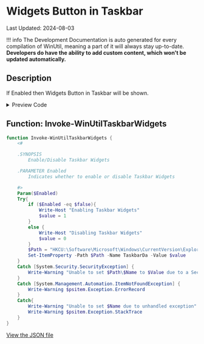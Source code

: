 ﻿# Widgets Button in Taskbar

Last Updated: 2024-08-03


!!! info
     The Development Documentation is auto generated for every compilation of WinUtil, meaning a part of it will always stay up-to-date. **Developers do have the ability to add custom content, which won't be updated automatically.**


## Description

If Enabled then Widgets Button in Taskbar will be shown.

<!-- BEGIN CUSTOM CONTENT -->

<!-- END CUSTOM CONTENT -->

<details>
<summary>Preview Code</summary>

```json
{
    "Content":  "Widgets Button in Taskbar",
    "Description":  "If Enabled then Widgets Button in Taskbar will be shown.",
    "category":  "Customize Preferences",
    "panel":  "2",
    "Order":  "a204_",
    "Type":  "Toggle"
}
```
</details>

## Function: Invoke-WinUtilTaskbarWidgets
```powershell
function Invoke-WinUtilTaskbarWidgets {
    <#

    .SYNOPSIS
        Enable/Disable Taskbar Widgets

    .PARAMETER Enabled
        Indicates whether to enable or disable Taskbar Widgets

    #>
    Param($Enabled)
    Try{
        if ($Enabled -eq $false){
            Write-Host "Enabling Taskbar Widgets"
            $value = 1
        }
        else {
            Write-Host "Disabling Taskbar Widgets"
            $value = 0
        }
        $Path = "HKCU:\Software\Microsoft\Windows\CurrentVersion\Explorer\Advanced"
        Set-ItemProperty -Path $Path -Name TaskbarDa -Value $value
    }
    Catch [System.Security.SecurityException] {
        Write-Warning "Unable to set $Path\$Name to $Value due to a Security Exception"
    }
    Catch [System.Management.Automation.ItemNotFoundException] {
        Write-Warning $psitem.Exception.ErrorRecord
    }
    Catch{
        Write-Warning "Unable to set $Name due to unhandled exception"
        Write-Warning $psitem.Exception.StackTrace
    }
}

```


<!-- BEGIN SECOND CUSTOM CONTENT -->

<!-- END SECOND CUSTOM CONTENT -->

[View the JSON file](https://github.com/ChrisTitusTech/winutil/tree/main/config/tweaks.json)

